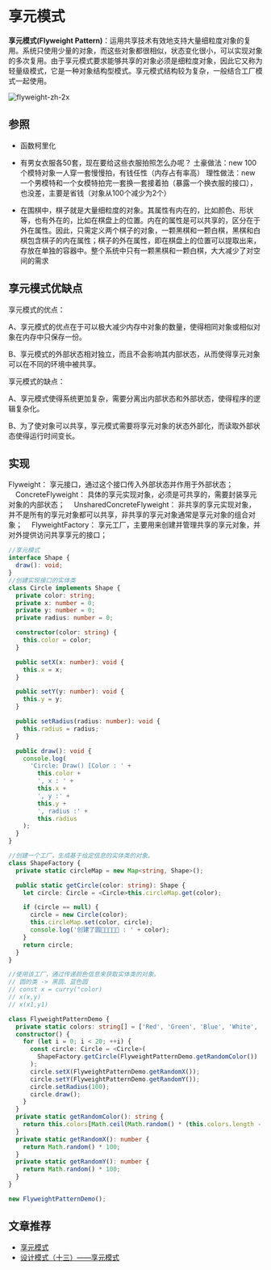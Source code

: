 # 享元模式

**享元模式(Flyweight Pattern)**：运用共享技术有效地支持大量细粒度对象的复用。系统只使用少量的对象，而这些对象都很相似，状态变化很小，可以实现对象的多次复用。由于享元模式要求能够共享的对象必须是细粒度对象，因此它又称为轻量级模式，它是一种对象结构型模式。享元模式结构较为复杂，一般结合工厂模式一起使用。

![flyweight-zh-2x](/design/flyweight-zh-2x.png)

## 参照

- 函数柯里化

- 有男女衣服各50套，现在要给这些衣服拍照怎么办呢？ 土豪做法：new 100个模特对象一人穿一套慢慢拍，有钱任性（内存占有率高） 理性做法：new 一个男模特和一个女模特拍完一套换一套接着拍（暴露一个换衣服的接口）， 也没差，主要是省钱（对象从100个减少为2个）
- 在围棋中，棋子就是大量细粒度的对象。其属性有内在的，比如颜色、形状等，也有外在的，比如在棋盘上的位置。内在的属性是可以共享的，区分在于外在属性。因此，只需定义两个棋子的对象，一颗黑棋和一颗白棋，黑棋和白棋包含棋子的内在属性；棋子的外在属性，即在棋盘上的位置可以提取出来，存放在单独的容器中。整个系统中只有一颗黑棋和一颗白棋，大大减少了对空间的需求



## 享元模式优缺点

享元模式的优点：

A、享元模式的优点在于可以极大减少内存中对象的数量，使得相同对象或相似对象在内存中只保存一份。

B、享元模式的外部状态相对独立，而且不会影响其内部状态，从而使得享元对象可以在不同的环境中被共享。

享元模式的缺点：

A、享元模式使得系统更加复杂，需要分离出内部状态和外部状态，使得程序的逻辑复杂化。

B、为了使对象可以共享，享元模式需要将享元对象的状态外部化，而读取外部状态使得运行时间变长。

## 实现

Flyweight： 享元接口，通过这个接口传入外部状态并作用于外部状态；
　ConcreteFlyweight： 具体的享元实现对象，必须是可共享的，需要封装享元对象的内部状态；
　UnsharedConcreteFlyweight： 非共享的享元实现对象，并不是所有的享元对象都可以共享，非共享的享元对象通常是享元对象的组合对象；
　FlyweightFactory： 享元工厂，主要用来创建并管理共享的享元对象，并对外提供访问共享享元的接口；

```typescript
//享元模式
interface Shape {
  draw(): void;
}
//创建实现接口的实体类
class Circle implements Shape {
  private color: string;
  private x: number = 0;
  private y: number = 0;
  private radius: number = 0;

  constructor(color: string) {
    this.color = color;
  }

  public setX(x: number): void {
    this.x = x;
  }

  public setY(y: number): void {
    this.y = y;
  }

  public setRadius(radius: number): void {
    this.radius = radius;
  }

  public draw(): void {
    console.log(
      'Circle: Draw() [Color : ' +
        this.color +
        ', x : ' +
        this.x +
        ', y :' +
        this.y +
        ', radius :' +
        this.radius
    );
  }
}

//创建一个工厂，生成基于给定信息的实体类的对象。
class ShapeFactory {
  private static circleMap = new Map<string, Shape>();

  public static getCircle(color: string): Shape {
    let circle: Circle = <Circle>this.circleMap.get(color);

    if (circle == null) {
      circle = new Circle(color);
      this.circleMap.set(color, circle);
      console.log('创建了圆🐻🐻🐻🐻🐻 : ' + color);
    }
    return circle;
  }
}

//使用该工厂，通过传递颜色信息来获取实体类的对象。
// 圆的类 -> 黑圆、蓝色圆
// const x = curry("color)
// x(x,y)
// x(x1,y1)

class FlyweightPatternDemo {
  private static colors: string[] = ['Red', 'Green', 'Blue', 'White', 'Black'];
  constructor() {
    for (let i = 0; i < 20; ++i) {
      const circle: Circle = <Circle>(
        ShapeFactory.getCircle(FlyweightPatternDemo.getRandomColor())
      );
      circle.setX(FlyweightPatternDemo.getRandomX());
      circle.setY(FlyweightPatternDemo.getRandomY());
      circle.setRadius(100);
      circle.draw();
    }
  }
  private static getRandomColor(): string {
    return this.colors[Math.ceil(Math.random() * (this.colors.length - 1))];
  }
  private static getRandomX(): number {
    return Math.random() * 100;
  }
  private static getRandomY(): number {
    return Math.random() * 100;
  }
}

new FlyweightPatternDemo();
```



## 文章推荐

- [享元模式](https://refactoringguru.cn/design-patterns/flyweight)
- [设计模式（十三）——享元模式](https://www.huaweicloud.com/articles/ab1f45d39fce4a7a029dfd80f123269c.html)

